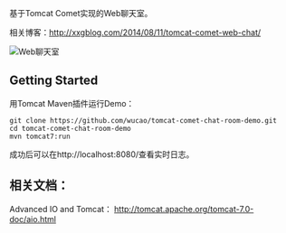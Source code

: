 基于Tomcat Comet实现的Web聊天室。

相关博客：http://xxgblog.com/2014/08/11/tomcat-comet-web-chat/

![Web聊天室](http://7xidft.com1.z0.glb.clouddn.com/blog/20140811092310240.jpg)

## Getting Started
用Tomcat Maven插件运行Demo：
```
git clone https://github.com/wucao/tomcat-comet-chat-room-demo.git
cd tomcat-comet-chat-room-demo
mvn tomcat7:run
```
成功后可以在http://localhost:8080/查看实时日志。

## 相关文档：
Advanced IO and Tomcat： http://tomcat.apache.org/tomcat-7.0-doc/aio.html